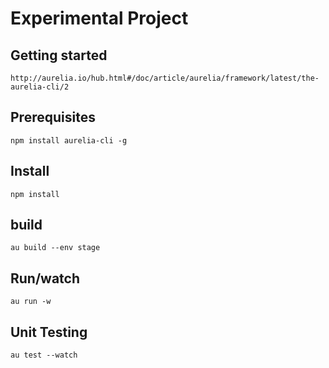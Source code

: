 # Experimental Project

## Getting started
```
http://aurelia.io/hub.html#/doc/article/aurelia/framework/latest/the-aurelia-cli/2
```

## Prerequisites
```
npm install aurelia-cli -g
```
 
 ## Install
 
 ```
 npm install
 ```

 
## build
```
au build --env stage
```

 
## Run/watch
```
au run -w
```

 
## Unit Testing
```
au test --watch
```

